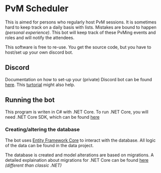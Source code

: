 # PvM Scheduler
This is aimed for persons who regularly host PvM sessions. It is sometimes hard to keep track on a daily basis with lists. Mistakes are bound to happen *(personal experience)*. This bot will keep track of these PvMing events and roles and will notify the attendees.

This software is free to re-use. You get the source code, but you have to host/set up your own discord bot.

## Discord
Documentation on how to set-up your (private) Discord bot can be found [here](https://discordapp.com/developers/docs/intro). This [turtorial](https://github.com/reactiflux/discord-irc/wiki/Creating-a-discord-bot-&-getting-a-token) might also help.

## Running the bot
This program is writen in C# with .NET Core. To run .NET Core, you will need .NET Core SDK, which can be found [here](https://github.com/dotnet/core/blob/master/release-notes/download-archives/2.1.2-download.md)

### Creating/altering the database
The bot uses [Entity Framework Core](https://docs.microsoft.com/en-us/ef/core/get-started/install/) to interact with the database. All logic of the data can be found in the data project.

The database is created and model alterations are based on migrations. A detailed explaination about migrations for .NET Core can be found [here](https://docs.microsoft.com/en-us/ef/core/managing-schemas/migrations/) _(different than classic .NET)_
